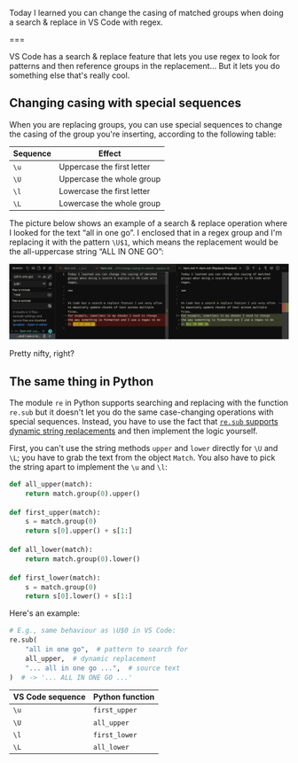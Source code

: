 Today I learned you can change the casing of matched groups when doing a search & replace in VS Code with regex.

===


VS Code has a search & replace feature that lets you use regex to look for patterns and then reference groups in the replacement...
But it lets you do something else that's really cool.


## Changing casing with special sequences

When you are replacing groups, you can use special sequences to change the casing of the group you're inserting, according to the following table:

| Sequence | Effect |
| - | - |
| `\u` | Uppercase the first letter |
| `\U` | Uppercase the whole group |
| `\l` | Lowercase the first letter |
| `\L` | Lowercase the whole group |

The picture below shows an example of a search & replace operation where I looked for the text “all in one go”.
I enclosed that in a regex group and I'm replacing it with the pattern `\U$1`, which means the replacement would be the all-uppercase string “ALL IN ONE GO”:

![Screenshot of VS Code previewing a search and replace operation where the special sequence \U was used to transform the text being replaced.](_uppercase.webp "Search and replace with \U.")

Pretty nifty, right?


## The same thing in Python

The module `re` in Python supports searching and replacing with the function `re.sub` but it doesn't let you do the same case-changing operations with special sequences.
Instead, you have to use the fact that [`re.sub` supports dynamic string replacements](https://mathspp.com/blog/dynamic-string-replacements-with-regex) and then implement the logic yourself.

First, you can't use the string methods `upper` and `lower` directly for `\U` and `\L`; you have to grab the text from the object `Match`.
You also have to pick the string apart to implement the `\u` and `\l`:

```py
def all_upper(match):
    return match.group(0).upper()

def first_upper(match):
    s = match.group(0)
    return s[0].upper() + s[1:]

def all_lower(match):
    return match.group(0).lower()

def first_lower(match):
    s = match.group(0)
    return s[0].lower() + s[1:]
```

Here's an example:

```py
# E.g., same behaviour as \U$0 in VS Code:
re.sub(
    "all in one go",  # pattern to search for
    all_upper,  # dynamic replacement
    "... all in one go ...",  # source text
)  # -> '... ALL IN ONE GO ...'
```

| VS Code sequence | Python function |
| - | - |
| `\u` | `first_upper` |
| `\U` | `all_upper` |
| `\l` | `first_lower` |
| `\L` | `all_lower` |
